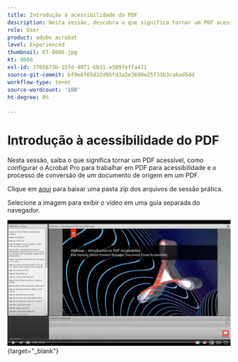```yaml
---
title: Introdução à acessibilidade do PDF
description: Nesta sessão, descubra o que significa tornar um PDF acessível, como configurar o Acrobat Pro para trabalhar em PDF para acessibilidade e o processo de conversão de um documento de origem em um PDF
role: User
product: adobe acrobat
level: Experienced
thumbnail: KT-8606.jpg
kt: 8606
exl-id: 3765673b-15fd-4071-bb31-e589feffa471
source-git-commit: bf9e6f65d32d95fd3a2e3690e25f33b3ca6ad5dd
workflow-type: tm+mt
source-wordcount: '108'
ht-degree: 0%

---
```


# Introdução à acessibilidade do PDF

Nesta sessão, saiba o que significa tornar um PDF acessível, como configurar o Acrobat Pro para trabalhar em PDF para acessibilidade e o processo de conversão de um documento de origem em um PDF.

Clique em [aqui](../assets/accessibilitysession1.zip) para baixar uma pasta zip dos arquivos de sessão prática.

Selecione a imagem para exibir o vídeo em uma guia separada do navegador.

[![Vídeo da sessão 1](../assets/Accessibilitysession1_YT.png)](https://www.youtube.com/embed/DaadHIWHgzU){target="_blank"}

